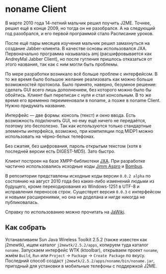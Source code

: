 # noname Client

В марте 2010 года 14-летний мальчик решил поучить J2ME. Точнее, решил ещё
в конце 2009, но тогда он не разобрался. А на следующий год разобрался, и его
первой программой стало Расписание уроков.

После ещё пары месяцев изучения мальчик решил замахнуться на создание
Jabber-клиента. В качестве основы использовался JXA. Первоначально программа
называлась amj (расшифровывается как AndreyMal Jabber Client), но после
гугления пришлось отказаться от этого названия, так как с ним могли быть
проблемы.

По мере разработки возникало всё больше проблем с интерфейсом. В то же время
было большое желание реализовать как можно больше возможностей протокола.
Было принято, наверно, безумное решение: сделать GUI всего лишь дополнением,
без которого можно было бы обойтись. Клиент был переписан с нуля и стал
консольным. В то же время его временно переименовали в noname, а позже
в noname Client. Нужно придумать название.

Интерфейс — две формы: консоль (текст) и окно ввода. Есть возможность
подключить GUI, но ему ещё ничего не передаётся, поэтому это бесполезно.
Так как используются только стандартные элементы интерфейса, возможно,
при компиляции под MIDP1 можно использовать на чёрно-белых телефонах.

Без сжатия, без шифрования, пароль открытым текстом (хотя в последней версии
есть DIGEST-MD5). Зато быстро.

Клиент построен на базе XMPP-библиотеки
[JXA](https://sourceforge.net/projects/jxa/). При разработке частично
использовались исходные коды
[Jimm Aspro](https://github.com/kryukov/jimm-multi)
и [Bombus](https://github.com/evgs/Bombus).

В репозитории представлены исходные коды версии `0.0.2 alpha` по состоянию
на август 2010 года без каких-либо изменений людьми из будущего, кроме
перекодирования из Windows-1251 в UTF-8 и исправления переносов строк.
Существует версия `0.0.3` с интерфейсом и новыми расширениями, но она
не доделана и нигде никогда не публиковалась.

Справку по использованию можно прочитать
на [JaWiki](http://jawiki.ru/Noname_Client).


## Как собрать

Устанавливаем Sun Java Wireless Toolkit 2.5.2 (также известен как j2mewtk),
ищем каталог `j2mewtk/2.5.2/apps`, копируем туда каталог `noname`. Запускаем
интерфейс WTK (ktoolbar), открываем проект `noname`, жмём `Build`, `Run`
или `Project` → `Package` → `Create Package` по вкусу. Последний способ
создаст `j2mewtk/2.5.2/apps/noname/bin/noname.jar`, пригодный для установки
в мобильные телефоны с поддержкой J2ME.
